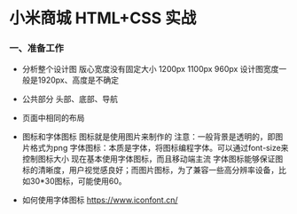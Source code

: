 # 小米商城 HTML+CSS 实战

### 一、准备工作
*   分析整个设计图 
    版心宽度没有固定大小 1200px 1100px 960px
    设计图宽度一般是1920px、高度是不确定

*   公共部分
    头部、底部、导航

*   页面中相同的布局

*   图标和字体图标
    图标就是使用图片来制作的
    注意：一般背景是透明的，即图片格式为png
    字体图标：本质是字体，将图标编程字体。可以通过font-size来控制图标大小
    现在基本使用字体图标，而且移动端主流
    字体图标能够保证图标的清晰度，用户视觉感良好；而图片图标，为了兼容一些高分辨率设备，比如30*30图标，可能使用60。

*   如何使用字体图标
    https://www.iconfont.cn/

